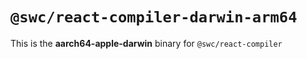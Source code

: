 # `@swc/react-compiler-darwin-arm64`

This is the **aarch64-apple-darwin** binary for `@swc/react-compiler`
